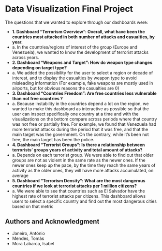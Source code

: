 # Data Visualization Final Project


The questions that we wanted to explore through our dashboards were: 
- **1.	Dashboard “Terrorism Overview”: Overall, what have been the countries most attacked in both number of attacks and casualties, by year.**
- a.	In the countries/regions of interest of the group (Europe and Venezuela), we wanted to know the development of terrorist attacks across years.
- **2.	Dashboard “Weapons and Target”: How do weapon type changes depending on target type?**
- a.	We added the possibility for the user to select a region or decade of interest, and to display the casualties by weapon type to avoid misleading information (For example, fake weapons are mostly used in airports, but for obvious reasons the casualties are 0)
- **3.	Dashboard “Countries Freedom”: Are free countries less vulnerable than not free countries ?**
- a.	Because instability in the countries depend a lot on the region, we wanted to make this dashboard as interactive as possible so that the user can inspect specifically one country at a time and with the visualizations on the bottom compare across periods where that country was not free or partially free. For example, we found that Venezuela had more terrorist attacks during the period that it was free, and that the main target was the government. On the contrary, while it’s been not free, the main target has been the police. 
- **4.	Dashboard “Terrorist Groups”: Is there a relationship between terrorists’ groups years of activity and total amount of attacks?**
- a.	Depends on each terrorist group. We were able to find out that older groups are not as violent in the same rate as the newer ones. If the newer ones keep up the pace, by the time they reach the same years of activity as the older ones, they will have more attacks accumulated, on average
- **5.	Dashboard “Terrorism Density”: What are the most dangerous countries if we look at terrorist attacks per 1 million citizens?** 
- a.	We were able to see that countries such as El Salvador have the highest rate of terrorist attacks per citizens. This dashboard allows users to select a specific country and find out the most dangerous cities based on that metric

## Authors and Acknowledgment
- Janeiro, António
- Mendes, Tomás
- Mora Labarca, Isabel
